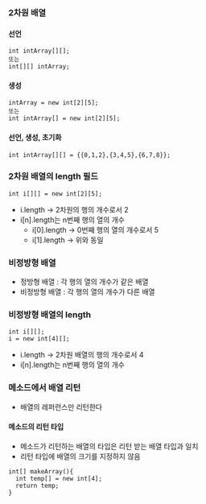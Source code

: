 ### 2차원 배열
#### 선언
```
int intArray[][];
또는
int[][] intArray;
```
#### 생성
```
intArray = new int[2][5];
또는
int intArray[] = new int[2][5];
```
#### 선언, 생성, 초기화
```
int intArray[][] = {{0,1,2},{3,4,5},{6,7,8}};
```
### 2차원 배열의 length 필드
```
int i[][] = new int[2][5];
```
- i.length -> 2차원의 행의 개수로서 2
- i[n].length는 n번째 행의 열의 개수
  - i[0].length -> 0번째 행의 열의 개수로서 5
  - i[1].length -> 위와 동일
  
### 비정방형 배열
- 정방형 배열 : 각 행의 열의 개수가 같은 배열
- 비정방형 배열 : 각 행의 열의 개수가 다른 배열

### 비정방형 배열의 length
```
int i[][];
i = new int[4][];
```
- i.length -> 2차원 배열의 행의 개수로서 4
- i[n].length는 n번째 행의 열의 개수

### 메소드에서 배열 리턴
- 배열의 레퍼런스만 리턴한다

#### 메소드의 리턴 타입
- 메소드가 리턴하는 배열의 타입은 리턴 받는 배열 타입과 일치
- 리턴 타입에 배열의 크기를 지정하지 않음
```
int[] makeArray(){
  int temp[] = new int[4];
  return temp;
}
```
